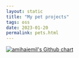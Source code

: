 ```yaml
---
layout: static
title: "My pet projects"
tags: oss
date: 2023-01-20
permalink: pets.html
---
```


<a href="https://www.github.com/h1alexbel" target="_blank"><img src="https://ghchart.rshah.org/h1alexbel" title="My Github contributions chart" alt="amihaiemil's Github chart" /></a>

<script>
$(document).ready(
  function() {
    GitHubActivity.feed({
    	username: "h1alexbel",
    	selector: "#feed",
    	limit: 10
    });
  }
);
</script>